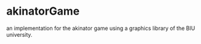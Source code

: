 # akinatorGame

an implementation for the akinator game using a graphics library of the BIU university.

